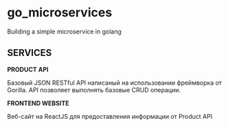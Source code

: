 # go_microservices
Building a simple microservice in golang

## SERVICES

**PRODUCT API**

Базовый JSON RESTful API написаный на использовании фреймворка от Gorilla. API позволяет выполнять базовые CRUD операции.

**FRONTEND WEBSITE**

Веб-сайт на ReactJS для предоставления информации от Product API